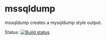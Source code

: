 # mssqldump
mssqldump creates a mysqldump style output.

Status: 
[![Build status](https://ci.appveyor.com/api/projects/status/yr7dkrftt98a6jt9/branch/master?svg=true)](https://ci.appveyor.com/project/EricNewton/mssqldump/branch/master)
